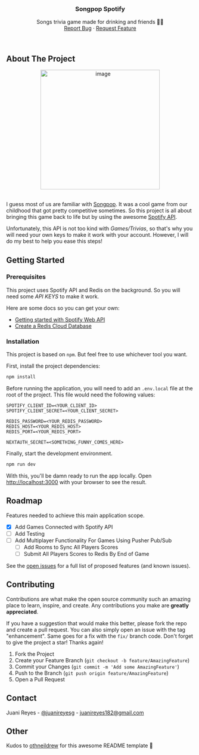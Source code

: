<div align="center">
  <h3 align="center">Songpop Spotify</h3>

  <p align="center">
    Songs trivia game made for drinking and friends 🎉🍻
    <br />
    <a href="https://github.com/DrunkOldDog/songpop-spotify/issues">Report Bug</a>
    ·
    <a href="https://github.com/DrunkOldDog/songpop-spotify/issues">Request Feature</a>
  </p>
</div>

<br />

## About The Project 

<div align="center">
  <img width="320" alt="image" src="https://github.com/DrunkOldDog/songpop-spotify/assets/21226219/48f40658-cc37-4c7b-aee2-0b7b82866905">
</div>
<br />

I guess most of us are familiar with [Songpop](https://en.wikipedia.org/wiki/SongPop). It was a cool game from our childhood that got pretty competitive sometimes. So this project is all about bringing this game back to life but by using the awesome [Spotify API](https://developer.spotify.com/documentation/web-api).

Unfortunately, this API is not too kind with _Games/Trivias_, so that's why you will need your own keys to make it work with your account. However, I will do my best to help you ease this steps!


## Getting Started

### Prerequisites

This project uses Spotify API and Redis on the background. So you will need some _API KEYS_ to make it work.

Here are some docs so you can get your own:
- [Getting started with Spotify Web API](https://developer.spotify.com/documentation/web-api/tutorials/getting-started)
- [Create a Redis Cloud Database](https://docs.redis.com/latest/rc/databases/create-database/)

### Installation

This project is based on `npm`. But feel free to use whichever tool you want.

First, install the project dependencies:

```bash
npm install
```

Before running the application, you will need to add an `.env.local` file at the root of the project. This file would need the following values:

```
SPOTIFY_CLIENT_ID=<YOUR_CLIENT_ID>
SPOTIFY_CLIENT_SECRET=<YOUR_CLIENT_SECRET>

REDIS_PASSWORD=<YOUR_REDIS_PASSWORD>
REDIS_HOST=<YOUR_REDIS_HOST>
REDIS_PORT=<YOUR_REDIS_PORT>

NEXTAUTH_SECRET=<SOMETHING_FUNNY_COMES_HERE>
```

Finally, start the development environment.

```bash
npm run dev
```


With this, you'll be damn ready to run the app locally. Open [http://localhost:3000](http://localhost:3000) with your browser to see the result.

## Roadmap

Features needed to achieve this main application scope.

- [x] Add Games Connected with Spotify API
- [ ] Add Testing
- [ ] Add Multiplayer Functionality For Games Using Pusher Pub/Sub
  - [ ] Add Rooms to Sync All Players Scores
  - [ ] Submit All Players Scores to Redis By End of Game

See the [open issues](https://github.com/DrunkOldDog/songpop-spotify/issues) for a full list of proposed features (and known issues).

## Contributing

Contributions are what make the open source community such an amazing place to learn, inspire, and create. Any contributions you make are **greatly appreciated**.

If you have a suggestion that would make this better, please fork the repo and create a pull request. You can also simply open an issue with the tag "enhancement". Same goes for a fix with the `fix/` branch code.
Don't forget to give the project a star! Thanks again!

1. Fork the Project
2. Create your Feature Branch (`git checkout -b feature/AmazingFeature`)
3. Commit your Changes (`git commit -m 'Add some AmazingFeature'`)
4. Push to the Branch (`git push origin feature/AmazingFeature`)
5. Open a Pull Request

## Contact

Juani Reyes - [@juanireyesg](https://twitter.com/juanireyesg) - juanireyes182@gmail.com

## Other

Kudos to [othneildrew](https://github.com/othneildrew) for this awesome README template 🚀
